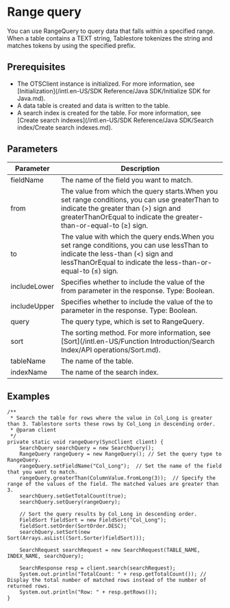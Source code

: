 # Range query

You can use RangeQuery to query data that falls within a specified range. When a table contains a TEXT string, Tablestore tokenizes the string and matches tokens by using the specified prefix.

## Prerequisites

-   The OTSClient instance is initialized. For more information, see [Initialization](/intl.en-US/SDK Reference/Java SDK/Initialize SDK for Java.md).
-   A data table is created and data is written to the table.
-   A search index is created for the table. For more information, see [Create search indexes](/intl.en-US/SDK Reference/Java SDK/Search index/Create search indexes.md).

## Parameters

|Parameter|Description|
|---------|-----------|
|fieldName|The name of the field you want to match.|
|from|The value from which the query starts.When you set range conditions, you can use greaterThan to indicate the greater than \(\>\) sign and greaterThanOrEqual to indicate the greater-than-or-equal-to \(≥\) sign. |
|to|The value with which the query ends.When you set range conditions, you can use lessThan to indicate the less-than \(<\) sign and lessThanOrEqual to indicate the less-than-or-equal-to \(≤\) sign. |
|includeLower|Specifies whether to include the value of the from parameter in the response. Type: Boolean.|
|includeUpper|Specifies whether to include the value of the to parameter in the response. Type: Boolean.|
|query|The query type, which is set to RangeQuery.|
|sort|The sorting method. For more information, see [Sort](/intl.en-US/Function Introduction/Search Index/API operations/Sort.md).|
|tableName|The name of the table.|
|indexName|The name of the search index.|

## Examples

```
/**
 * Search the table for rows where the value in Col_Long is greater than 3. Tablestore sorts these rows by Col_Long in descending order.
 * @param client
 */
private static void rangeQuery(SyncClient client) {
    SearchQuery searchQuery = new SearchQuery();
    RangeQuery rangeQuery = new RangeQuery(); // Set the query type to RangeQuery.
    rangeQuery.setFieldName("Col_Long");  // Set the name of the field that you want to match.
    rangeQuery.greaterThan(ColumnValue.fromLong(3));  // Specify the range of the values of the field. The matched values are greater than 3.
    searchQuery.setGetTotalCount(true);
    searchQuery.setQuery(rangeQuery);

    // Sort the query results by Col_Long in descending order.
    FieldSort fieldSort = new FieldSort("Col_Long");
    fieldSort.setOrder(SortOrder.DESC);
    searchQuery.setSort(new Sort(Arrays.asList((Sort.Sorter)fieldSort)));

    SearchRequest searchRequest = new SearchRequest(TABLE_NAME, INDEX_NAME, searchQuery);

    SearchResponse resp = client.search(searchRequest);
    System.out.println("TotalCount: " + resp.getTotalCount()); // Display the total number of matched rows instead of the number of returned rows.
    System.out.println("Row: " + resp.getRows());
}
```

